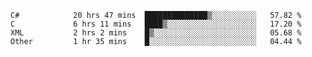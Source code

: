 <!--START_SECTION:waka-->

```text
C#            20 hrs 47 mins  ██████████████▒░░░░░░░░░░   57.82 %
C             6 hrs 11 mins   ████▒░░░░░░░░░░░░░░░░░░░░   17.20 %
XML           2 hrs 2 mins    █▒░░░░░░░░░░░░░░░░░░░░░░░   05.68 %
Other         1 hr 35 mins    █░░░░░░░░░░░░░░░░░░░░░░░░   04.44 %
```

<!--END_SECTION:waka-->
